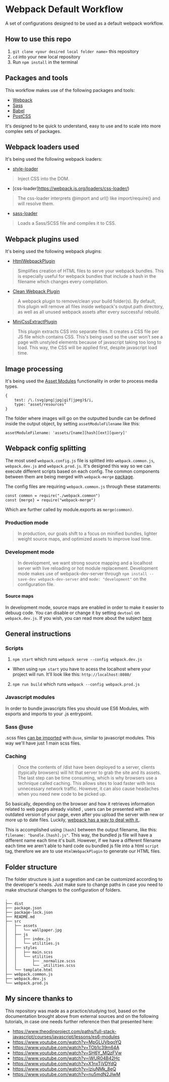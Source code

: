 # Webpack Default Workflow
A set of configurations designed to be used as a default webpack workflow.

## How to use this repo
1. `git clone <your desired local folder name>` this repository
2. `cd` into your new local repository
3. Run `npm install` in the terminal

## Packages and tools
This workflow makes use of the following packages and tools:
- [Webpack](https://webpack.js.org/)
- [Sass](https://sass-lang.com/)
- [Babel](https://babeljs.io/)
- [PostCSS](https://postcss.org/)

It's designed to be quick to understand, easy to use and to scale into more complex sets of packages. 

## Webpack loaders used
It's being used the following webpack loaders:
- [style-loader](https://webpack.js.org/loaders/style-loader/)
> Inject CSS into the DOM.

- [css-loader]https://webpack.js.org/loaders/css-loader/)
> The css-loader interprets @import and url() like import/require() and will resolve them.

- [sass-loader](https://webpack.js.org/loaders/sass-loader/)
> Loads a Sass/SCSS file and compiles it to CSS.

## Webpack plugins used
It's being used the following webpack plugins:
- [HtmlWebpackPlugin](https://webpack.js.org/plugins/html-webpack-plugin/)
> Simplifies creation of HTML files to serve your webpack bundles. This is especially useful for webpack bundles that include a hash in the filename which changes every compilation.

- [Clean Webpack Plugin](https://www.npmjs.com/package/clean-webpack-plugin)
> A webpack plugin to remove/clean your build folder(s). By default, this plugin will remove all files inside webpack's output.path directory, as well as all unused webpack assets after every successful rebuild.

- [MiniCssExtractPlugin](https://webpack.js.org/plugins/mini-css-extract-plugin/)
> This plugin extracts CSS into separate files. It creates a CSS file per JS file which contains CSS.
This's being used so the user won't see a page with unstyled elements because of javascript taking too long to load. This way, the CSS will be applied first, despite javascript load time.

## Image processing
It's being used the [Asset Modules](https://webpack.js.org/guides/asset-modules/) functionality in order to process media types.
```
{
    test: /\.(svg|png|jpg|gif|jpeg)$/i,
    type: "asset/resources"
}
```

The folder where images will go on the outputted bundle can be defined inside the output object, by setting `assetModuleFilename` like this:
```
assetModuleFilename: 'assets/[name][hash][ext][query]'
```

## Webpack config splitting
The most used `webpack.config.js` file is splitted into `webpack.common.js`, `webpack.dev.js` and `webpack.prod.js`. It's designed this way so we can execute different scripts based on each config. The common components between them are being merged with `webpack-merge` [package](https://www.npmjs.com/package/webpack-merge).

The config files are requiring `webpack.common.js` through these stataments:
```
const common = require("./webpack.common")
const {merge} = require("webpack-merge")
```

Which are further called by module.exports as `merge(common)`.

### Production mode
> In production, our goals shift to a focus on minified bundles, lighter weight source maps, and optimized assets to improve load time. 

### Development mode
> In development, we want strong source mapping and a localhost server with live reloading or hot module replacement.
Development mode makes use of webpack-dev-server through `npm install --save-dev webpack-dev-server` and `mode: "development"` on the configuration file.

#### Source maps
In development mode, source maps are enabled in order to make it easier to debuug code. You can disable or change it by setting `devtool` on `webpack.dev.js`. If you wish, you can read more about the subject [here](https://webpack.js.org/configuration/devtool/)

## General instructions

### Scripts
1. `npm start` which runs `webpack serve --config webpack.dev.js`
* When using `npm start` you have to acess the localhost where your project will run. It'll look like this: `http://localhost:8080/`
2. `npm run build` which runs `webpack --config webpack.prod.js`

### Javascript modules
In order to bundle javascripts files you should use ES6 Modules, with exports and imports to your .js entrypoint.

### Sass @use
.scss files [can be imported](https://sass-lang.com/documentation/at-rules/use) with `@use`, similar to javascript modules. This way we'll have just 1 main scss files.

### Caching
> Once the contents of /dist have been deployed to a server, clients (typically browsers) will hit that server to grab the site and its assets. The last step can be time consuming, which is why browsers use a technique called caching. This allows sites to load faster with less unnecessary network traffic. However, it can also cause headaches when you need new code to be picked up.

So basically, depending on the browser and how it retrieves information related to web pages already visited , users can be presented with an outdated version of your page, even after you upload the server with new or more up to date files. Luckily, [webpack has a way to deal with it.](https://webpack.js.org/guides/caching/).

This is accomplished using `[hash]` between the output filename, like this: `filename: "bundle.[hash].js"`. This way, the bundled js file will have a different name each time it's built. However, if we have a different filename each time we aren't able to hard code ou bundled js file into a html `script` tag, therefore we are to use `HtmlWebpackPlugin` to generate our HTML files.

## Folder structure
The folder structure is just a sugestion and can be customized according to the developer's needs. Just make sure to change paths in case you need to make structural changes to the configuration of folders.
```
.
├── dist
├── package.json
├── package-lock.json
├── README.md
├── src
│   ├── assets
│   │   └── wallpaper.jpg
│   ├── js
│   │   ├── index.js
│   │   └── utilities.js
│   ├── styles
│   │   ├── main.scss
│   │   └── utilities
│   │       ├── _normalize.scss
│   │       └── _utilities.scss
│   └── template.html
├── webpack.common.js
├── webpack.dev.js
└── webpack.prod.js
```


## My sincere thanks to
This repository was made as a practice/studying tool, based on the documentation brought above from external sources and on the following tutorials, in case one needs further reference then that presented here:
- https://www.theodinproject.com/paths/full-stack-javascript/courses/javascript/lessons/es6-modules
- https://www.youtube.com/watch?v=MpGLUVbqoYQ
- https://www.youtube.com/watch?v=TOb1c39m64A
- https://www.youtube.com/watch?v=SH6Y_MQzFVw
- https://www.youtube.com/watch?v=iWUR04B42Hc
- https://www.youtube.com/watch?v=X1nxTjVDYdQ
- https://www.youtube.com/watch?v=lziuNMk_8eQ
- https://www.youtube.com/watch?v=nu5mdN2JIwM